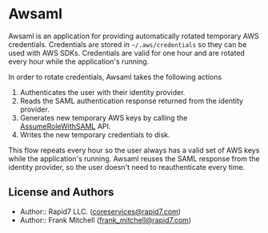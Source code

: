 # Awsaml
Awsaml is an application for providing automatically rotated temporary AWS
credentials. Credentials are stored in `~/.aws/credentials` so they can be used
with AWS SDKs. Credentials are valid for one hour and are rotated every hour
while the application's running.

In order to rotate credentials, Awsaml takes the following actions

1. Authenticates the user with their identity provider.
2. Reads the SAML authentication response returned from the identity provider.
3. Generates new temporary AWS keys by calling the [AssumeRoleWithSAML][] API.
4. Writes the new temporary credentials to disk.

This flow repeats every hour so the user always has a valid set of AWS keys
while the application's running. Awsaml reuses the SAML response from the
identity provider, so the user doesn't need to reauthenticate every time.

## License and Authors
* Author:: Rapid7 LLC. (coreservices@rapid7.com)
* Author:: Frank Mitchell (frank_mitchell@rapid7.com)


[AssumeRoleWithSAML]: http://docs.aws.amazon.com/STS/latest/APIReference/API_AssumeRoleWithSAML.html

